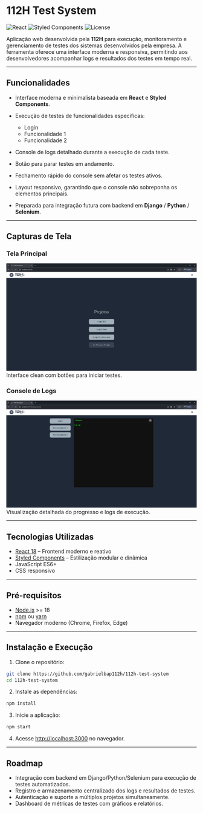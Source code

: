 # 112H Test System

![React](https://img.shields.io/badge/React-18.2.0-blue?logo=react) ![Styled Components](https://img.shields.io/badge/Styled%20Components-5.3.11-9cf?logo=styled-components) ![License](https://img.shields.io/badge/License-MIT-green)

Aplicação web desenvolvida pela **112H** para execução, monitoramento e gerenciamento de testes dos sistemas desenvolvidos pela empresa. A ferramenta oferece uma interface moderna e responsiva, permitindo aos desenvolvedores acompanhar logs e resultados dos testes em tempo real.

---

## Funcionalidades

* Interface moderna e minimalista baseada em **React** e **Styled Components**.
* Execução de testes de funcionalidades específicas:

  * Login
  * Funcionalidade 1
  * Funcionalidade 2
* Console de logs detalhado durante a execução de cada teste.
* Botão para parar testes em andamento.
* Fechamento rápido do console sem afetar os testes ativos.
* Layout responsivo, garantindo que o console não sobreponha os elementos principais.
* Preparada para integração futura com backend em **Django** / **Python** / **Selenium**.

---

## Capturas de Tela

### Tela Principal

![Tela Principal](/docs/screenshots/home.png)
Interface clean com botões para iniciar testes.

### Console de Logs

![Console de Logs](/docs/screenshots/console.png)
Visualização detalhada do progresso e logs de execução.

---

## Tecnologias Utilizadas

* [React 18](https://reactjs.org/) – Frontend moderno e reativo
* [Styled Components](https://styled-components.com/) – Estilização modular e dinâmica
* JavaScript ES6+
* CSS responsivo

---

## Pré-requisitos

* [Node.js](https://nodejs.org/) >= 18
* [npm](https://www.npmjs.com/) ou [yarn](https://yarnpkg.com/)
* Navegador moderno (Chrome, Firefox, Edge)

---

## Instalação e Execução

1. Clone o repositório:

```bash
git clone https://github.com/gabrielbap112h/112h-test-system
cd 112h-test-system
```

2. Instale as dependências:

```bash
npm install
```

3. Inicie a aplicação:

```bash
npm start
```

4. Acesse [http://localhost:3000](http://localhost:3000) no navegador.

---

## Roadmap

* Integração com backend em Django/Python/Selenium para execução de testes automatizados.
* Registro e armazenamento centralizado dos logs e resultados de testes.
* Autenticação e suporte a múltiplos projetos simultaneamente.
* Dashboard de métricas de testes com gráficos e relatórios.
